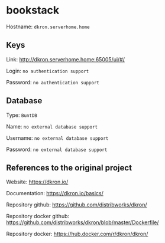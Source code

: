 # bookstack
Hostname: `dkron.serverhome.home`

## Keys
Link: http://dkron.serverhome.home:65005/ui/#/

Login: `no authentication support`

Password: `no authentication support`

## Database
Type: `BuntDB`

Name: `no external database support`

Username: `no external database support`

Password: `no external database support`

## References to the original project
Website: https://dkron.io/

Documentation: https://dkron.io/basics/

Repository github: https://github.com/distribworks/dkron/

Repository docker github: https://github.com/distribworks/dkron/blob/master/Dockerfile/

Repository docker: https://hub.docker.com/r/dkron/dkron/